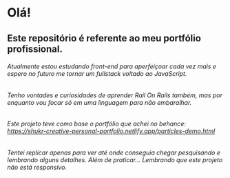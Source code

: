 # Olá!
## Este repositório é referente ao meu portfólio profissional.
###### Atualmente estou estudando front-end para aperfeiçoar cada vez mais e espero no futuro me tornar um fullstack voltado ao JavaScript.
###### Tenho vontades e curiosidades de aprender Rail On Rails também, mas por enquanto vou focar só em uma linguagem para não embaralhar.


###### Este projeto teve como base o portfólio que achei no behance: https://shukr-creative-personal-portfolio.netlify.app/particles-demo.html


###### Tentei replicar apenas para ver até onde conseguia chegar pesquisando e lembrando alguns detalhes. Além de praticar... Lembrando que este projeto não está responsivo. 
